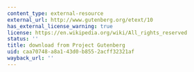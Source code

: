 ```yaml
---
content_type: external-resource
external_url: http://www.gutenberg.org/etext/10
has_external_license_warning: true
license: https://en.wikipedia.org/wiki/All_rights_reserved
status: ''
title: download from Project Gutenberg
uid: caa70748-a8a1-43d0-b855-2acff32321af
wayback_url: ''
---
```

